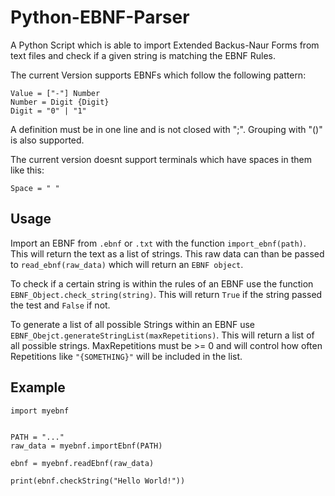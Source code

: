 # Python-EBNF-Parser
A Python Script which is able to import Extended Backus-Naur Forms from text files and check if a given string is matching the EBNF Rules.

The current Version supports EBNFs which follow the following pattern:

```
Value = ["-"] Number
Number = Digit {Digit}
Digit = "0" | "1" 
```

A definition must be in one line and is not closed with ";". 
Grouping with "()" is also supported. 

The current version doesnt support terminals which have spaces in them like this:
```
Space = " "
``` 

## Usage
Import an EBNF from `.ebnf` or `.txt` with the function `import_ebnf(path)`. This will return the text as a list of strings.
This raw data can than be passed to `read_ebnf(raw_data)` which will return an `EBNF object`.

To check if a certain string is within the rules of an EBNF use the function `EBNF_Object.check_string(string)`.
This will return `True` if the string passed the test and `False` if not.

To generate a list of all possible Strings within an EBNF use `EBNF_Obejct.generateStringList(maxRepetitions)`.
This will return a list of all possible strings. MaxRepetitions must be >= 0 and will control how often Repetitions like `"{SOMETHING}"` will be included in the list. 

## Example
```
import myebnf


PATH = "..."
raw_data = myebnf.importEbnf(PATH)

ebnf = myebnf.readEbnf(raw_data)

print(ebnf.checkString("Hello World!"))
```
